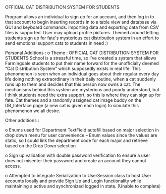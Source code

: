 OFFICIAL CAT DISTRIBUTION SYSTEM FOR STUDENTS

Program allows an individual to sign up for an account, and then log in to that account to begin inserting records in to a table view and database via GUI and keyboard commands. Importing data and exporting data from CSV files is supported. 
User may upload profile pictures. Themed around letting students sign up for fate's mysterious cat distribution system in an effort to send emotional support cats to students in need :)

Personal Additions :
o	Theme : OFFICIAL CAT DISTRIBUTION SYSTEM FOR STUDENTS
School is a stressful time, so I’ve created a system that allows Farmingdale students to put their name forward for the unofficially deemed “Cat Distribution System” which supposedly exists in real life. 
This phenomenon is seen when an individual goes about their regular every day life doing nothing extraordinary in their daily routine, when a cat suddenly runs up to them and decides that this person now owns a cat. 
The mechanisms behind this system are mysterious and poorly understood, but I think students need the extra support, so this is where they can sign up for fate. 
Cat themes and a randomly assigned cat image buddy on the DB_Interface page (a new cat is given each login) to simulate this phenomenon we all desire.

Other additions :

o	Enums used for Department TextField autofill based on major selection in drop down menu for user convenience – Enum values since the values are static, so I could link the department code for each major and retrieve based on the Drop Down selection

o	Sign up validation with double password verification to ensure a user does not misenter their password and create an account they cannot access.

o	Attempted to integrate Serialization to UserSession class to host User accounts locally and provide Sign Up and Login functionality while maintaining a active and synchronized logged in state. (Unable to complete)
